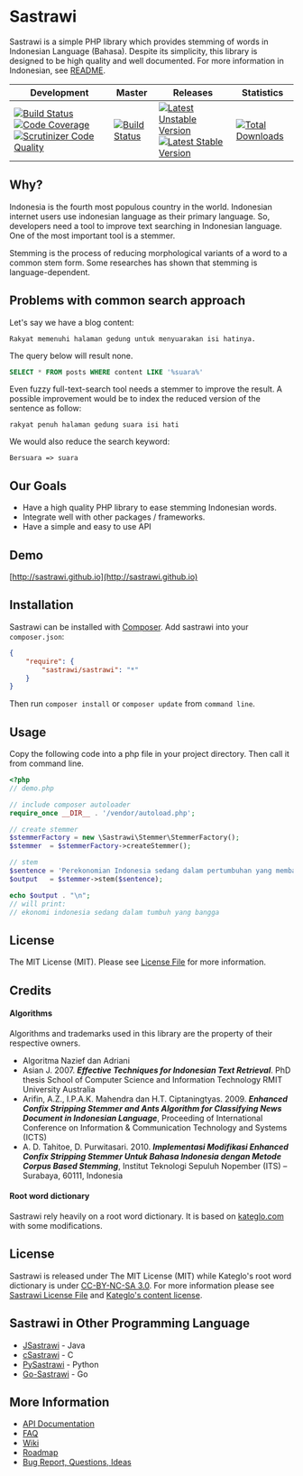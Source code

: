 Sastrawi
=========

Sastrawi is a simple PHP library which provides stemming of words in Indonesian Language (Bahasa).
Despite its simplicity, this library is  designed to be high quality and well documented.
For more information in Indonesian, see [README](https://github.com/andylib/sastrawi/blob/master/README.md).


| Development | Master | Releases | Statistics |
| ----------- | ------ | -------- | ---------- |
| [![Build Status](https://travis-ci.org/sastrawi/sastrawi.svg?branch=development)](https://travis-ci.org/sastrawi/sastrawi) [![Code Coverage](https://scrutinizer-ci.com/g/sastrawi/sastrawi/badges/coverage.png?s=942cb014be9bbbf41e62c15389663f4253f5efac)](https://scrutinizer-ci.com/g/sastrawi/sastrawi/) [![Scrutinizer Code Quality](https://scrutinizer-ci.com/g/sastrawi/sastrawi/badges/quality-score.png?s=152027ad0516653ff4eb5b05bff7266aeb600bfd)](https://scrutinizer-ci.com/g/sastrawi/sastrawi/) | [![Build Status](https://travis-ci.org/sastrawi/sastrawi.svg?branch=master)](https://travis-ci.org/sastrawi/sastrawi) | [![Latest Unstable Version](https://poser.pugx.org/sastrawi/sastrawi/v/unstable.png)](https://packagist.org/packages/sastrawi/sastrawi) [![Latest Stable Version](https://poser.pugx.org/sastrawi/sastrawi/v/stable.png)](https://packagist.org/packages/sastrawi/sastrawi) | [![Total Downloads](https://poser.pugx.org/sastrawi/sastrawi/downloads.png)](https://packagist.org/packages/sastrawi/sastrawi) |


Why?
-----

Indonesia is the fourth most populous country in the world. Indonesian internet users use indonesian language as their primary language. So, developers need a tool to improve text searching in Indonesian language. One of the most important tool is a stemmer.

Stemming is the process of reducing morphological variants of a word to a common stem form. Some researches has shown that stemming is language-dependent.


Problems with common search approach
-------------------------------------

Let's say we have a blog content:

    Rakyat memenuhi halaman gedung untuk menyuarakan isi hatinya.

The query below will result none.

```sql
SELECT * FROM posts WHERE content LIKE '%suara%'
```

Even fuzzy full-text-search tool needs a stemmer to improve the result. A possible improvement would be to index the reduced version of the sentence as follow:

    rakyat penuh halaman gedung suara isi hati

We would also reduce the search keyword:

    Bersuara => suara


Our Goals
----------

- Have a high quality PHP library to ease stemming Indonesian words.
- Integrate well with other packages / frameworks.
- Have a simple and easy to use API


Demo
----
[http://sastrawi.github.io](http://sastrawi.github.io)


Installation
-------------

Sastrawi can be installed with [Composer](https://getcomposer.org). Add sastrawi into your `composer.json`:

```json
{
    "require": {
        "sastrawi/sastrawi": "*"
    }
}
```

Then run `composer install` or `composer update` from `command line`.


Usage
------

Copy the following code into a php file in your project directory. Then call it from command line.

```php
<?php
// demo.php

// include composer autoloader
require_once __DIR__ . '/vendor/autoload.php';

// create stemmer
$stemmerFactory = new \Sastrawi\Stemmer\StemmerFactory();
$stemmer  = $stemmerFactory->createStemmer();

// stem
$sentence = 'Perekonomian Indonesia sedang dalam pertumbuhan yang membanggakan';
$output   = $stemmer->stem($sentence);

echo $output . "\n";
// will print:
// ekonomi indonesia sedang dalam tumbuh yang bangga
```

License
--------

The MIT License (MIT). Please see [License File](https://github.com/sastrawi/sastrawi/blob/master/LICENSE) for more information.


Credits
--------

#### Algorithms ####

Algorithms and trademarks used in this library are the property of their respective owners.

- Algoritma Nazief dan Adriani
- Asian J. 2007. ___Effective Techniques for Indonesian Text Retrieval___. PhD thesis School of Computer Science and Information Technology RMIT University Australia
- Arifin, A.Z., I.P.A.K. Mahendra dan H.T. Ciptaningtyas. 2009. ___Enhanced Confix Stripping Stemmer and Ants Algorithm for Classifying News Document in Indonesian Language___, Proceeding of International Conference on Information & Communication Technology and Systems (ICTS)
- A. D. Tahitoe, D. Purwitasari. 2010. ___Implementasi Modifikasi Enhanced Confix Stripping Stemmer Untuk Bahasa Indonesia dengan Metode Corpus Based Stemming___, Institut Teknologi Sepuluh Nopember (ITS) – Surabaya, 60111, Indonesia

#### Root word dictionary ####

Sastrawi rely heavily on a root word dictionary. It is based on [kateglo.com](http://kateglo.com) with some modifications.


License
--------

Sastrawi is released under The MIT License (MIT) while Kateglo's root word dictionary is under [CC-BY-NC-SA 3.0](http://creativecommons.org/licenses/by-nc-sa/3.0/). For more information please see [Sastrawi License File](https://github.com/sastrawi/sastrawi/blob/master/LICENSE) and [Kateglo's content license](https://github.com/ivanlanin/kateglo#lisensi-isi).

Sastrawi in Other Programming Language
--------------------------

- [JSastrawi](https://github.com/jsastrawi/jsastrawi) - Java
- [cSastrawi](https://github.com/mohangk/c_sastrawi) - C
- [PySastrawi](https://github.com/har07/PySastrawi) - Python
- [Go-Sastrawi](https://github.com/RadhiFadlillah/go-sastrawi) - Go

More Information
----------------

- [API Documentation](http://sastrawi.github.io/sastrawi-api-doc/master/)
- [FAQ](https://github.com/sastrawi/sastrawi/wiki/FAQ)
- [Wiki](https://github.com/sastrawi/sastrawi/wiki)
- [Roadmap](https://github.com/sastrawi/sastrawi/issues/milestones)
- [Bug Report, Questions, Ideas](https://github.com/sastrawi/sastrawi/issues)
